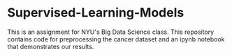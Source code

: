 # Supervised-Learning-Models

This is an assignment for NYU's Big Data Science class. This repository contains code for preprocessing the cancer dataset and an ipynb notebook that demonstrates our results.
